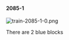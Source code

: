 #### 2085-1
![train-2085-1-0.png](https://github.com/lil-lab/nlvr/raw/master/nlvr/train/images/21/train-2085-1-0.png "train-2085-1-0.png")

There are 2 blue blocks
